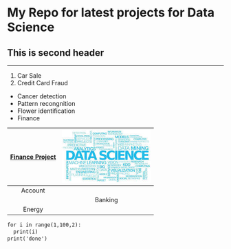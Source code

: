 # My Repo for latest projects for Data Science
##  This is second header

------------

1.  Car Sale
2. Credit Card Fraud
- Cancer detection
- Pattern recongnition
- Flower identification
- Finance

| [Finance Project ](https://github.com/rishikeshmemane2004/MachineLearningUsingPython/tree/master/Finance_project "Finance Project ") |  [![Finance](https://raw.githubusercontent.com/rishikeshmemane2004/MachineLearningUsingPython/master/images/datascience.jpg "Finance")](https://raw.githubusercontent.com/rishikeshmemane2004/MachineLearningUsingPython/master/images/datascience.jpg "Finance") |
| :------------: | :------------: |
| Account   |   |
|   |  Banking |
| Energy  |   |


```
for i in range(1,100,2):
  print(i)
print('done')
```
